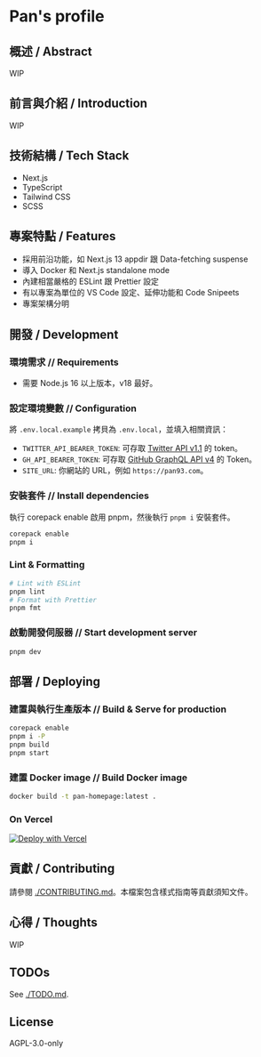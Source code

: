 # Pan's profile

<!-- LTeX: language=zh-TW -->

## 概述 / Abstract

WIP

## 前言與介紹 / Introduction

WIP

## 技術結構 / Tech Stack

- Next.js
- TypeScript
- Tailwind CSS
- SCSS

## 專案特點 / Features

- 採用前沿功能，如 Next.js 13 appdir 跟 Data-fetching suspense
- 導入 Docker 和 Next.js standalone mode
- 內建相當嚴格的 ESLint 跟 Prettier 設定
- 有以專案為單位的 VS Code 設定、延伸功能和 Code Snipeets
- 專案架構分明

## 開發 / Development

### 環境需求 // Requirements

- 需要 Node.js 16 以上版本，v18 最好。

### 設定環境變數 // Configuration

將 `.env.local.example` 拷貝為 `.env.local`，並填入相關資訊：

- `TWITTER_API_BEARER_TOKEN`: 可存取 [Twitter API v1.1](https://developer.twitter.com/en/docs/twitter-api/getting-started/getting-access-to-the-twitter-api) 的 token。
- `GH_API_BEARER_TOKEN`: 可存取 [GitHub GraphQL API v4](https://docs.github.com/en/rest/guides/getting-started-with-the-rest-api?apiVersion=2022-11-28) 的 Token。
- `SITE_URL`: 你網站的 URL，例如 `https://pan93.com`。

### 安裝套件 // Install dependencies

執行 corepack enable 啟用 pnpm，然後執行 `pnpm i` 安裝套件。

```bash
corepack enable
pnpm i
```

### Lint & Formatting

```bash
# Lint with ESLint
pnpm lint
# Format with Prettier
pnpm fmt
```

### 啟動開發伺服器 // Start development server

```bash
pnpm dev
```

## 部署 / Deploying

### 建置與執行生產版本 // Build & Serve for production

```bash
corepack enable
pnpm i -P
pnpm build
pnpm start
```

### 建置 Docker image // Build Docker image

```bash
docker build -t pan-homepage:latest .
```

### On Vercel

[![Deploy with Vercel](https://vercel.com/button)](https://vercel.com/new/clone?repository-url=https%3A%2F%2Fgithub.com%2Fpan93412%2Fhomepage&env=TWITTER_API_BEARER_TOKEN,GH_API_BEARER_TOKEN)

## 貢獻 / Contributing

請參閱 [./CONTRIBUTING.md](./CONTRIBUTING.md)。本檔案包含樣式指南等貢獻須知文件。

## 心得 / Thoughts

WIP

## TODOs

See [./TODO.md](./TODO.md).

## License

AGPL-3.0-only

